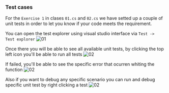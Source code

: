 ### Test cases

For the ``Exercise 1`` in clases ``01.cs`` and ``02.cs`` we have setted up a couple of unit tests in order to let you know if your code meets the requirement.

You can open the test explorer using visual studio interface via ``Test -> Test explorer``
![01](https://github.com/foundeverCo/DeveloperTest/blob/main/Images/01.png)


Once there you will be able to see all available unit tests, by clicking the top left icon you'll be able to run all tests
![02](https://github.com/foundeverCo/DeveloperTest/blob/main/Images/02.png)

If failed, you'll be able to see the specific error that ocurren whiting the function
![02](https://github.com/foundeverCo/DeveloperTest/blob/main/Images/03.png)

Also if you want to debug any specific scenario you can run and debug specific unit test by right clicking a test
![02](https://github.com/foundeverCo/DeveloperTest/blob/main/Images/04.png)